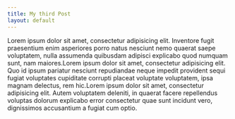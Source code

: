 ```yaml
---
title: My third Post
layout: default
---
```


Lorem ipsum dolor sit amet, consectetur adipisicing elit. Inventore fugit praesentium enim asperiores porro natus nesciunt nemo quaerat saepe voluptatem, nulla assumenda quibusdam adipisci explicabo quod numquam sunt, nam maiores.Lorem ipsum dolor sit amet, consectetur adipisicing elit. Quo id ipsum pariatur nesciunt repudiandae neque impedit provident sequi fugiat voluptates cupiditate corrupti placeat voluptate voluptatem, ipsa magnam delectus, rem hic.Lorem ipsum dolor sit amet, consectetur adipisicing elit. Autem voluptatem deleniti, in quaerat facere repellendus voluptas dolorum explicabo error consectetur quae sunt incidunt vero, dignissimos accusantium a fugiat cum optio.
